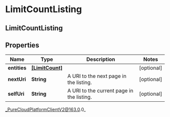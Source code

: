 # LimitCountListing

## LimitCountListing

## Properties

|Name | Type | Description | Notes|
|------------ | ------------- | ------------- | -------------|
| **entities** | [**[LimitCount]**](LimitCount) |  | [optional] |
| **nextUri** | **String** | A URI to the next page in the listing. | [optional] |
| **selfUri** | **String** | A URI to the current page in the listing. | [optional] |



_PureCloudPlatformClientV2@163.0.0_
